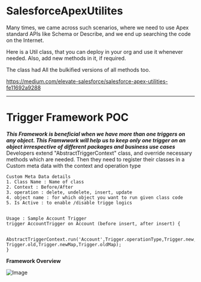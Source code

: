 # SalesforceApexUtilites

Many times, we came across such scenarios, where we need to use Apex standard APIs like Schema or Describe, and we end up searching the code on the Internet.

Here is a Util class, that you can deploy in your org and use it whenever needed. Also, add new methods in it, if required.

The class had All the bulkified versions of all methods too.

https://medium.com/elevate-salesforce/salesforce-apex-utilities-fe11692a9288


--------------------------------------------------
# Trigger Framework POC 

***This Framework is beneficial when we have more than one triggers on any object. This Framwwork will help us to keep only one trigger on an object irrrespective of different packages and business use cases***
Developers extend "AbstractTriggerContext" class, and override necessary methods which are needed.
Then they need to register their classes in a Custom meta data with the context and operation type


    Custom Meta Data details
    1. Class Name : Name of class
    2. Context : Before/After
    3. operation : delete, undelete, insert, update
    4. object name : for which object you want to run given class code
    5. Is Active : to enable /disable trigge logics
    

    Usage : Sample Account Trigger
    trigger AccountTrigger on Account (before insert, after insert) {

            AbstractTriggerContext.run('Account',Trigger.operationType,Trigger.new, Trigger.old,Trigger.newMap,Trigger.oldMap);
    }
    
**Framework Overview**

![Image](https://github.com/vimaltiwari2612/SalesforceApexUtilites/blob/master/Trigger%20Framework/TriggerFramework.png)
